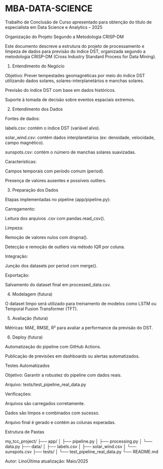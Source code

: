 # MBA-DATA-SCIENCE

Trabalho de Conclusão de Curso apresentado para obtenção do título de especialista em Data Science e Analytics – 2025

Organização do Projeto Segundo a Metodologia CRISP-DM

Este documento descreve a estrutura do projeto de processamento e limpeza de dados para previsão do índice DST, organizada segundo a metodologia CRISP-DM (Cross Industry Standard Process for Data Mining).

1. Entendimento do Negócio

Objetivo: Prever tempestades geomagnéticas por meio do índice DST utilizando dados solares, solares-interplanetários e manchas solares.

Previsão do índice DST com base em dados históricos.

Suporte à tomada de decisão sobre eventos espaciais extremos.

2. Entendimento dos Dados

Fontes de dados:

labels.csv: contém o índice DST (variável alvo).

solar_wind.csv: contém dados interplanetários (ex: densidade, velocidade, campo magnético).

sunspots.csv: contém o número de manchas solares suavizadas.

Características:

Campos temporais com período comum (period).

Presença de valores ausentes e possíveis outliers.

3. Preparação dos Dados

Etapas implementadas no pipeline (app/pipeline.py):

Carregamento:

Leitura dos arquivos .csv com pandas.read_csv().

Limpeza:

Remoção de valores nulos com dropna().

Detecção e remoção de outliers via método IQR por coluna.

Integração:

Junção dos datasets por period com merge().

Exportação:

Salvamento do dataset final em processed_data.csv.

4. Modelagem (futura)

O dataset limpo será utilizado para treinamento de modelos como LSTM ou Temporal Fusion Transformer (TFT).

5. Avaliação (futura)

Métricas: MAE, RMSE, R² para avaliar a performance da previsão do DST.

6. Deploy (futura)

Automatização do pipeline com GitHub Actions.

Publicação de previsões em dashboards ou alertas automatizados.

Testes Automatizados

Objetivo: Garantir a robustez do pipeline com dados reais.

Arquivo: tests/test_pipeline_real_data.py

Verificações:

Arquivos são carregados corretamente.

Dados são limpos e combinados com sucesso.

Arquivo final é gerado e contém as colunas esperadas.

Estrutura de Pastas

my_tcc_project/
├── app/
│ ├── pipeline.py
│ ├── processing.py
│ └── data.py
├── data/
│ ├── labels.csv
│ ├── solar_wind.csv
│ └── sunspots.csv
├── tests/
│ └── test_pipeline_real_data.py
└── README.md

Autor: LinoÚltima atualização: Maio/2025
